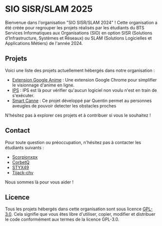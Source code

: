 # SIO SISR/SLAM 2025

Bienvenue dans l'organisation "SIO SISR/SLAM 2024" ! Cette organisation a été créée pour regrouper les projets réalisés par les étudiants du BTS Services Informatiques aux Organisations (SIO) en option SISR (Solutions d'Infrastructure, Systèmes et Réseaux) ou SLAM (Solutions Logicielles et Applications Métiers) de l'année 2024.

## Projets

Voici une liste des projets actuellement hébergés dans notre organisation :

- [Extension Google Anime](https://github.com/SIO-SISR-2024/Extention-google-anime) : Une extension Google Chrome pour simplifier le visionnage d'anime en ligne.
- [IPS](https://github.com/SIO-SISR-2024/IPS) : IPS est là pour vérifier qu'aucun logiciel non voulu n'est en train de s'exécuter.
- [Smart Canne](https://github.com/SIO-SISR-2024/Smart-Canne-for-Blind-Person) : Ce projet développé par Quentin permet au personnes aveugles de pouvoir detecter les obstacles proches
  
N'hésitez pas à explorer ces projets et à contribuer si vous le souhaitez !

## Contact

Pour toute question ou préoccupation, n'hésitez pas à contacter les étudiants suivants :

- [Scorpionxpx](https://github.com/Scorpionxpx)
- [CorbetQ](https://github.com/CorbetQ)
- [STYX49](https://github.com/STYX49)
- [Tijack-chv](https://github.com/Tijack-chv)

Nous sommes là pour vous aider !

## Licence

Tous les projets hébergés dans cette organisation sont sous licence [GPL-3.0](LICENSE). Cela signifie que vous êtes libre d'utiliser, copier, modifier et distribuer le code conformément aux termes de la licence GPL-3.0.
